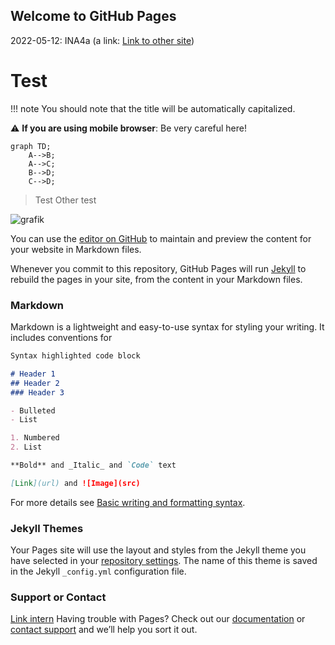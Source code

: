 ## Welcome to GitHub Pages

2022-05-12: INA4a (a link: [Link to other site](test.md))

# Test

!!! note
    You should note that the title will be automatically capitalized.
    
:warning: **If you are using mobile browser**: Be very careful here!

```mermaid
graph TD;
    A-->B;
    A-->C;
    B-->D;
    C-->D;
```

> Test
> Other test

![grafik](https://user-images.githubusercontent.com/15522717/170839440-da21c90c-8d56-4cfc-be0c-18ed1552080a.png)


You can use the [editor on GitHub](https://github.com/oliverlux/slides/edit/main/README.md) to maintain and preview the content for your website in Markdown files.

Whenever you commit to this repository, GitHub Pages will run [Jekyll](https://jekyllrb.com/) to rebuild the pages in your site, from the content in your Markdown files.

### Markdown

Markdown is a lightweight and easy-to-use syntax for styling your writing. It includes conventions for

```markdown
Syntax highlighted code block

# Header 1
## Header 2
### Header 3

- Bulleted
- List

1. Numbered
2. List

**Bold** and _Italic_ and `Code` text

[Link](url) and ![Image](src)
```

For more details see [Basic writing and formatting syntax](https://docs.github.com/en/github/writing-on-github/getting-started-with-writing-and-formatting-on-github/basic-writing-and-formatting-syntax).

### Jekyll Themes

Your Pages site will use the layout and styles from the Jekyll theme you have selected in your [repository settings](https://github.com/oliverlux/slides/settings/pages). The name of this theme is saved in the Jekyll `_config.yml` configuration file.

### Support or Contact
[Link intern](./Netzwerktechnik/Adressierung.md)
Having trouble with Pages? Check out our [documentation](https://docs.github.com/categories/github-pages-basics/) or [contact support](https://support.github.com/contact) and we’ll help you sort it out.
